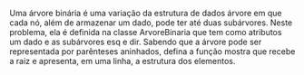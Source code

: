Uma árvore binária é uma variação da estrutura de dados árvore em que cada nó, além de armazenar um dado, pode ter até duas subárvores. Neste problema, ela é definida na classe ArvoreBinaria que tem como atributos um dado e as subárvores esq e dir. Sabendo que a árvore pode ser representada por parênteses aninhados, defina a função mostra que recebe a raiz e apresenta, em uma linha, a estrutura dos elementos.

